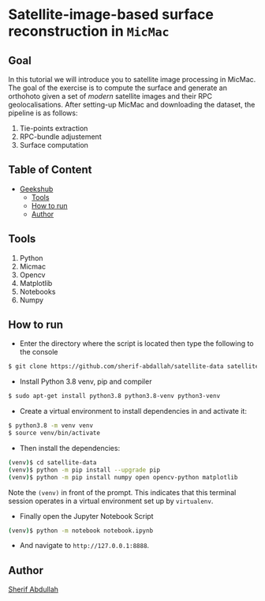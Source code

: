 

# Satellite-image-based surface reconstruction in `MicMac`

## Goal 

In this tutorial we will introduce you to satellite image processing in MicMac. The goal of the exercise is to compute the surface and generate an orthohoto given a set of *modern* satellite images and their RPC geolocalisations. After setting-up MicMac and downloading the dataset, the pipeline is as follows:
  1. Tie-points extraction
  2. RPC-bundle adjustement
  3. Surface computation
  
## Table of Content
- [Geekshub](#geekshub)
  * [Tools](#tools)
  * [How to run](#how-to-run)
  * [Author](#author)

## Tools
1. Python
2. Micmac
3. Opencv
4. Matplotlib
5. Notebooks
6. Numpy


## How to run
* Enter the directory where the script is located then type the following to the console
```sh
$ git clone https://github.com/sherif-abdallah/satellite-data satellite-data
```
* Install Python 3.8 venv, pip and compiler

```sh
$ sudo apt-get install python3.8 python3.8-venv python3-venv
```

* Create a virtual environment to install dependencies in and activate it:

```sh
$ python3.8 -m venv venv
$ source venv/bin/activate
```

* Then install the dependencies:

```sh
(venv)$ cd satellite-data
(venv)$ python -m pip install --upgrade pip
(venv)$ python -m pip install numpy open opencv-python matplotlib
```
Note the `(venv)` in front of the prompt. This indicates that this terminal
session operates in a virtual environment set up by `virtualenv`.


* Finally open  the Jupyter Notebook Script
```sh
(venv)$ python -m notebook notebook.ipynb
```
* And navigate to `http://127.0.0.1:8888`.

## Author
[Sherif Abdullah](https://github.com/sherif-abdallah)
